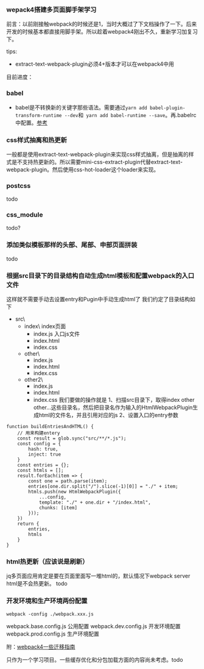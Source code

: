 ### wepack4搭建多页面脚手架学习

前言：以前刚接触webpack的时候还是1，当时大概过了下文档操作了一下。后来开发的时候基本都直接用脚手架。所以趁着webpack4刚出不久，重新学习加复习下。


tips:
- extract-text-webpack-plugin必须4+版本才可以在webpack4中用

目前进度：


### babel
- babel是不转换新的关键字那些语法。需要通过```yarn add babel-plugin-transform-runtime --dev```和``` yarn add babel-runtime --save```。再.babelrc中配置。[参考](http://babeljs.io/docs/plugins/transform-runtime/)

### css样式抽离和热更新
一般都是使用extract-text-webpack-plugin来实现css样式抽离，但是抽离的样式是不支持热更新的。所以需要mini-css-extract-plugin代替extract-text-webpack-plugin。然后使用css-hot-loader这个loader来实现。

### postcss
todo

### css_module
todo?

### 添加类似模板那样的头部、尾部、申部页面拼装
todo

### 根据src目录下的目录结构自动生成html模板和配置webpack的入口文件
这样就不需要手动去设置entry和Pugin中手动生成html了
我们约定了目录结构如下
- src\
	- index\ index页面
		- index.js 入口js文件
		- index.html
		- index.css
	- other\
		- index.js
		- index.html
		- index.css
	- other2\
		- index.js
		- index.html
		- index.css
我们要做的操作就是
1、扫描src目录下，取得index other other...这些目录名，然后把目录名作为输入的HtmlWebpackPlugin生成html的文件名，并且引用对应的js
2、设置入口的entry参数
```
function buildEntriesAndHTML() {
    // 用来构建entery
    const result = glob.sync("src/**/*.js");
    const config = {
        hash: true,
        inject: true
    }
    const entries = {};
    const htmls = [];
    result.forEach(item => {
        const one = path.parse(item);
        entries[one.dir.split("/").slice(-1)[0]] = "./" + item;
        htmls.push(new HtmlWebpackPlugin({
            ...config,
            template: "./" + one.dir + "/index.html",
            chunks: [item]
        }));
    })
    return {
        entries,
        htmls
    }
}
```

### html热更新（应该说是刷新）
jq多页面应用肯定是要在页面里面写一堆html的，默认情况下webpack server html是不会热更新。
todo

### 开发环境和生产环境两份配置
```
webpack -config ./webpack.xxx.js
```
webpack.base.config.js 公用配置
webpack.dev.config.js 开发环境配置
webpack.prod.config.js 生产环境配置

附：[webpack4一些迁移指南](https://github.com/dwqs/blog/issues/60)

只作为一个学习项目。一些缓存优化和分包加载方面的内容尚未考虑。todo


